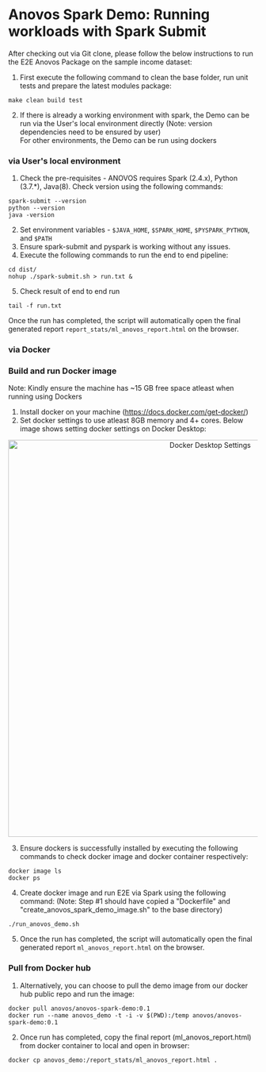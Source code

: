 # Anovos Spark Demo: Running workloads with Spark Submit

After checking out via Git clone, please follow the below instructions to run the E2E Anovos Package on the sample income dataset: 

1. First execute the following command to clean the base folder, run unit tests and prepare the latest modules package: 
	
```
make clean build test
```

2. If there is already a working environment with spark, the Demo can be run via the User's local environment directly (Note: version dependencies need to be ensured by user) <br>
For other environments, the Demo can be run using dockers

### via User's local environment

1. Check the pre-requisites - ANOVOS requires Spark (2.4.x), Python (3.7.*), Java(8). Check version using the following commands: 
```
spark-submit --version
python --version
java -version
```
2. Set environment variables - `$JAVA_HOME`, `$SPARK_HOME`, `$PYSPARK_PYTHON`, and `$PATH`
3. Ensure spark-submit and pyspark is working without any issues.
4. Execute the following commands to run the end to end pipeline: 

```
cd dist/
nohup ./spark-submit.sh > run.txt &
```

5. Check result of end to end run

```
tail -f run.txt
```

Once the run has completed, the script will automatically open the final generated report `report_stats/ml_anovos_report.html` on the browser.

### via Docker

### Build and run Docker image

Note: Kindly ensure the machine has ~15 GB free space atleast when running using Dockers
1. Install docker on your machine (https://docs.docker.com/get-docker/)
2. Set docker settings to use atleast 8GB memory and 4+ cores. Below image shows setting docker settings on Docker Desktop:

<p align="center">
  <img src="https://mobilewalla-anovos.s3.amazonaws.com/images/docker_desktop_settings.png" width="800px" title="Docker Desktop Settings">
</p>

3. Ensure dockers is successfully installed by executing the following commands to check docker image and docker container respectively:
```
docker image ls
docker ps
```

4. Create docker image and run E2E via Spark using the following command: (Note: Step #1 should have copied a "Dockerfile" and "create_anovos_spark_demo_image.sh" to the base directory)
	
```
./run_anovos_demo.sh
```

5. Once the run has completed, the script will automatically open the final generated report `ml_anovos_report.html` on the browser.

### Pull from Docker hub

1. Alternatively, you can choose to pull the demo image from our docker hub public repo and run the image:

```
docker pull anovos/anovos-spark-demo:0.1
docker run --name anovos_demo -t -i -v $(PWD):/temp anovos/anovos-spark-demo:0.1
```

2. Once run has completed, copy the final report (ml_anovos_report.html) from docker container to local and open in browser:
```
docker cp anovos_demo:/report_stats/ml_anovos_report.html .
```

